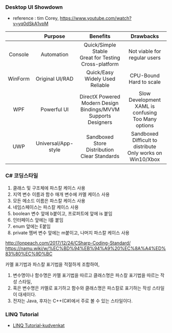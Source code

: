 ### Desktop UI Showdown
* reference : tim Corey, https://www.youtube.com/watch?v=yq0dSkA1vpM

| <i class="fa fa-windows" aria-hidden="true"></i> | Purpose | Benefits | Drawbacks |
|:-:|:-:|:-:|:-:|
| Console | Automation | Quick/Simple<br>Stable<br>Great for Testing<br>Cross-platform | Not viable for regular users |
| WinForm | Original UI/RAD | Quick/Easy<br>Widely Used<br>Reliable | CPU-Bound<br>Hard to scale |
| WPF | Powerful UI | DirectX Powered<br>Modern Design<br>Bindings/MVVM<br>Supports Designers | Slow Development<br>XAML is confusing<br>Too Many options |
| UWP | Universal/App-style | Sandboxed<br>Store Distribution<br>Clear Standards | Sandboxed<br>Difficult to distribute<br>Only works on Win10/Xbox |

### C# 코딩스타일
1. 클래스 및 구조체에 파스칼 케이스 사용
2. 지역 변수 이름과 함수 매개 변수에 카멜 케이스 사용
3. 모든 메소드 이름은 파스칼 케이스 사용
4. 네임스페이스는 파스칼 케이스 사용
5. boolean 변수 앞에 b붙이고, 프로퍼트에 앞에 is 붙임
6. 인터페이스 앞에는 I를 붙임
7. enum 앞에는 E붙임
8. private 멤버 변수 앞에는 m붙이고, 나머지 파스칼 케이스 사용

http://lonpeach.com/2017/12/24/CSharp-Coding-Standard/ 
https://namu.wiki/w/%EC%BD%94%EB%94%A9%20%EC%8A%A4%ED%83%80%EC%9D%BC

카멜 표기법과 파스칼 표기법을 적절하게 조합하여,
1. 변수명이나 함수명은 카멜 표기법을 따르고 클래스명은 파스칼 표기법을 따르는 작성 스타일, 
2. 혹은 변수명은 카멜로 표기하고 함수와 클래스명은 파스칼로 표기하는 작성 스타일이 대세이다. 
3. 전자는 Java, 후자는 C++(C#)에서 주로 볼 수 있는 스타일이다.

### LINQ Tutorial
* [LINQ Tutorial-kudvenkat](https://www.youtube.com/playlist?list=PL6n9fhu94yhWi8K02Eqxp3Xyh_OmQ0Rp6)
